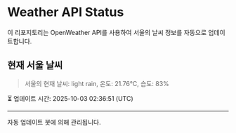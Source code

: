 
# Weather API Status

이 리포지토리는 OpenWeather API를 사용하여 서울의 날씨 정보를 자동으로 업데이트합니다.

## 현재 서울 날씨
> 서울의 현재 날씨: light rain, 온도: 21.76°C, 습도: 83%

⏳ 업데이트 시간: 2025-10-03 02:36:51 (UTC)

---
자동 업데이트 봇에 의해 관리됩니다.
